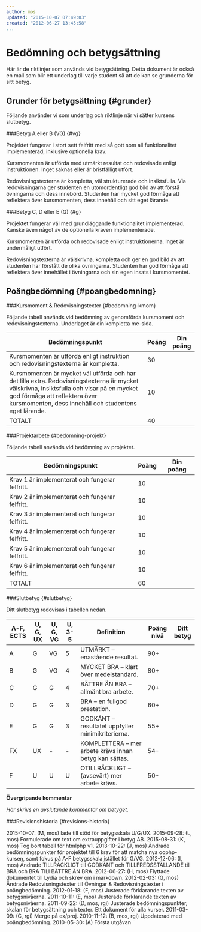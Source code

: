 ```yaml
---
author: mos
updated: "2015-10-07 07:49:03"
created: "2012-06-27 13:45:58"
...
```

Bedömning och betygsättning
==================================

Här är de riktlinjer som används vid betygsättning. Detta dokument är också en mall som blir ett underlag till varje student så att de kan se grunderna för sitt betyg.

Grunder för betygsättning {#grunder}
-------------------------

Följande använder vi som underlag och riktlinje när vi sätter kursens slutbetyg.

###Betyg A eller B (VG) {#vg}

Projektet fungerar i stort sett felfritt med så gott som all funktionalitet implementerad, inklusive optionella krav.

Kursmomenten är utförda med utmärkt resultat och redovisade enligt instruktionen. Inget saknas eller är bristfälligt utfört.

Redovisningstexterna är kompletta, väl strukturerade och insiktsfulla. Via redovisningarna ger studenten en utomordentligt god bild av att förstå övningarna och dess innebörd. Studenten har mycket god förmåga att reflektera över kursmomenten, dess innehåll och sitt eget lärande.

###Betyg C, D eller E (G) {#g}

Projektet fungerar väl med grundläggande funktionalitet implementerad. Kanske även något av de optionella kraven implementerade.

Kursmomenten är utförda och redovisade enligt instruktionerna. Inget är undermåligt utfört.

Redovisningstexterna är välskrivna, kompletta och ger en god bild av att studenten har förstått de olika övningarna. Studenten har god förmåga att reflektera över innehållet i övningarna och sin egen insats i kursmomentet.


Poängbedömning {#poangbedomning}
--------------------------------

###Kursmoment & Redovisningstexter {#bedomning-kmom}

Följande tabell används vid bedömning av genomförda kursmoment och redovisningstexterna. Underlaget är din kompletta me-sida.

| Bedömningspunkt | Poäng | Din poäng |
|-----------------|-------|-----------|
| Kursmomenten är utförda enligt instruktion och redovisningstexterna är kompletta. | 30 | |	
| Kursmomenten är mycket väl utförda och har det lilla extra. Redovisningstexterna är mycket välskrivna, insiktsfulla och visar på en mycket god förmåga att reflektera över kursmomenten, dess innehåll och studentens eget lärande. | 10 | |	
| TOTALT | 40 | |	


###Projektarbete {#bedomning-projekt}

Följande tabell används vid bedömning av projektet.

| Bedömningspunkt | Poäng | Din poäng |
|-----------------|-------|-----------|
| Krav 1 är implementerat och fungerar felfritt. | 10 | |
| Krav 2 är implementerat och fungerar felfritt. | 10 | |
| Krav 3 är implementerat och fungerar felfritt. | 10 | |
| Krav 4 är implementerat och fungerar felfritt. | 10 | |
| Krav 5 är implementerat och fungerar felfritt. | 10 | |
| Krav 6 är implementerat och fungerar felfritt. | 10 | |
| TOTALT | 60 | |



###Slutbetyg {#slutbetyg}

Ditt slutbetyg redovisas i tabellen nedan.

| A-F, ECTS | U, G, UX | U, G, VG | U, 3-5 | Definition | Poäng nivå | Ditt betyg |
|------|-| ----------|--------|------------|------------|------------|
| A | G | VG | 5 | UTMÄRKT – enastående resultat. | 90+ | |
| B | G | VG | 4 | MYCKET BRA – klart över medelstandard. | 80+ | 
| C | G | G | 4 | BÄTTRE ÄN BRA – allmänt bra arbete. | 70+ | 
| D | G | G | 3 | BRA – en fullgod prestation. | 60+ | 
| E | G | G | 3 | GODKÄNT – resultatet uppfyller minimikriterierna. | 55+ | 
| FX | UX | - | - | KOMPLETTERA – mer arbete krävs innan betyg kan sättas. | 54- | 
| F | U | U | U | OTILLRÄCKLIGT – (avsevärt) mer arbete krävs. | 50- | 
 

**Övergripande kommentar**

*Här skrivs en avslutande kommentar om betyget.*


###Revisionshistoria {#revisions-historia}

<span class='revision-history' markdown='1'>
2015-10-07: (M, mos) lade till stöd för betygsskala U/G/UX.  
2015-09-28: (L, mos) Formulerade om text om extrauppgifter i betyg AB.  
2015-08-31: (K, mos) Tog bort tabell för htmlphp v1.  
2013-10-22: (J, mos) Ändrade bedömningspunkter för projektet till 6 krav för att matcha nya oophp-kursen, samt fokus på A-F betygsskala istället för G/VG.  
2012-12-06: (I, mos) Ändrade TILLRÄCKLIGT till GODKÄNT och TILLFREDSSTÄLLANDE till BRA och BRA TILl BÄTTRE ÄN BRA.  
2012-06-27: (H, mos) Flyttade dokumentet till Lydia och skrev om i markdown.  
2012-02-03: (G, mos) Ändrade Redovisningstexter till Övningar & Redovisningstexter i poängbedömning.  
2012-01-18: (F, mos) Justerade förklarande texten av betygsnivåerna.  
2011-10-11: (E, mos) Justerade förklarande texten av betygsnivåerna.  
2011-09-22: (D, mos, rgi) Justerade bedömningspunkter, skalan för betygsättning och texter. Ett dokument för alla kurser.  
2011-03-09: (C, rgi) Merge på ex/proj.  
2010-11-12: (B, mos, rgi) Uppdaterad med poängbedömning.  
2010-05-30: (A) Första utgåvan  
</span>
